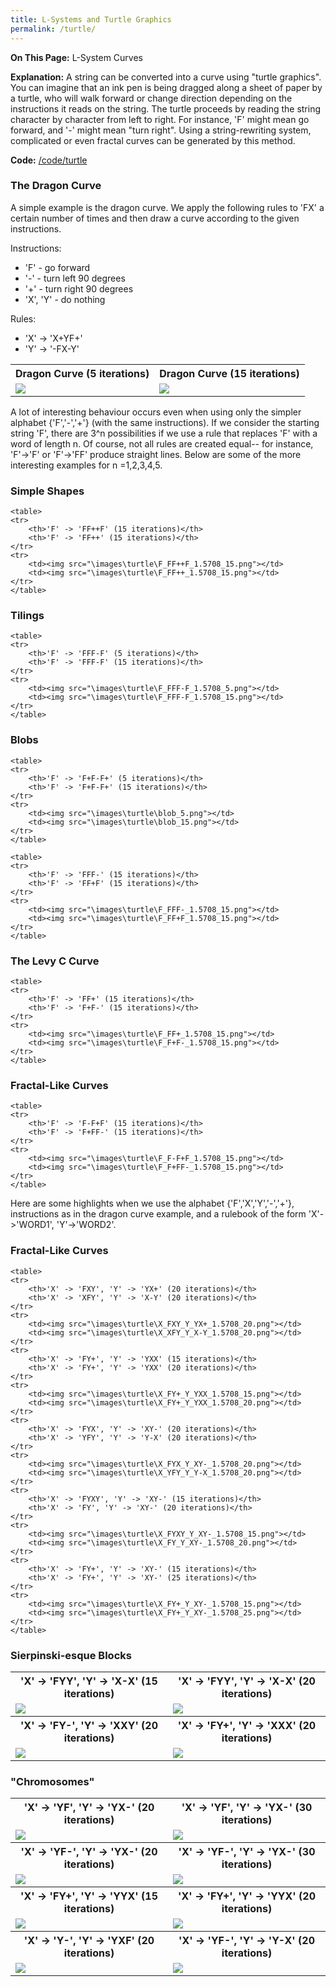 ```yaml
---
title: L-Systems and Turtle Graphics
permalink: /turtle/
---
```

<b>On This Page:</b> 
L-System Curves

<b>Explanation:</b> 
A string can be converted into a curve using "turtle graphics". 
You can imagine that an ink pen is being dragged along a sheet of paper by a turtle, who will walk forward or change direction depending on the instructions it reads on the string.
The turtle proceeds by reading the string character by character from left to right.
For instance, 'F' might mean go forward, and '-' might mean "turn right". 
Using a string-rewriting system, complicated or even fractal curves can be generated by this method.

<b>Code:</b> 
<a href ="https://github.com/ibeach/ibeach.github.io/tree/master/code/turtle">/code/turtle</a>

<h3>The Dragon Curve</h3>
 A simple example is the dragon curve. We apply the following rules to 'FX' a certain number of times and then draw a curve according to the given instructions.
<p>
Instructions:
<ul>
<li>'F' - go forward</li>
<li>'-' - turn left 90 degrees</li>
<li>'+' - turn right 90 degrees</li>
<li>'X', 'Y' - do nothing </li>
</ul>
Rules:
<ul>
<li>'X' -> 'X+YF+' </li>
<li>'Y' -> '-FX-Y' </li>
</ul>

<table>
<tr> 
	<th>Dragon Curve (5 iterations)</th>
	<th>Dragon Curve (15 iterations)</th>
</tr>
<tr> 
	<td><img src="\images\turtle\dragon_5.png"></td>
	<td><img src="\images\turtle\dragon_15.png"></td>
</tr>
</table>

A lot of interesting behaviour occurs even when using only the simpler alphabet {'F','-','+'} (with the same instructions). 
If we consider the starting string 'F', there are 3^n possibilities if we use a rule that replaces 'F' with a word of length n.
Of course, not all rules are created equal-- for instance, 'F'->'F' or 'F'->'FF' produce straight lines.
Below are some of the more interesting examples for n =1,2,3,4,5.

<h3>Simple Shapes</h3>

	<table>
	<tr> 
		<th>'F' -> 'FF++F' (15 iterations)</th>
		<th>'F' -> 'FF++' (15 iterations)</th>
	</tr>
	<tr> 
		<td><img src="\images\turtle\F_FF++F_1.5708_15.png"></td>
		<td><img src="\images\turtle\F_FF++_1.5708_15.png"></td>
	</tr>
	</table>
	
<h3>Tilings</h3>

	<table>
	<tr> 
		<th>'F' -> 'FFF-F' (5 iterations)</th>
		<th>'F' -> 'FFF-F' (15 iterations)</th>
	</tr>
	<tr> 
		<td><img src="\images\turtle\F_FFF-F_1.5708_5.png"></td>
		<td><img src="\images\turtle\F_FFF-F_1.5708_15.png"></td>
	</tr>
	</table>

<h3>Blobs</h3>

	<table>
	<tr> 
		<th>'F' -> 'F+F-F+' (5 iterations)</th>
		<th>'F' -> 'F+F-F+' (15 iterations)</th>
	</tr>
	<tr> 
		<td><img src="\images\turtle\blob_5.png"></td>
		<td><img src="\images\turtle\blob_15.png"></td>
	</tr>
	</table>
	
	<table>
	<tr> 
		<th>'F' -> 'FFF-' (15 iterations)</th>
		<th>'F' -> 'FF+F' (15 iterations)</th>
	</tr>
	<tr> 
		<td><img src="\images\turtle\F_FFF-_1.5708_15.png"></td>
		<td><img src="\images\turtle\F_FF+F_1.5708_15.png"></td>
	</tr>
	</table>

<h3>The Levy C Curve</h3>

	<table>
	<tr> 
		<th>'F' -> 'FF+' (15 iterations)</th>
		<th>'F' -> 'F+F-' (15 iterations)</th>
	</tr>
	<tr> 
		<td><img src="\images\turtle\F_FF+_1.5708_15.png"></td>
		<td><img src="\images\turtle\F_F+F-_1.5708_15.png"></td>
	</tr>
	</table>
	
<h3>Fractal-Like Curves</h3>

	<table>
	<tr> 
		<th>'F' -> 'F-F+F' (15 iterations)</th>
		<th>'F' -> 'F+FF-' (15 iterations)</th>
	</tr>
	<tr> 
		<td><img src="\images\turtle\F_F-F+F_1.5708_15.png"></td>
		<td><img src="\images\turtle\F_F+FF-_1.5708_15.png"></td>
	</tr>
	</table>

Here are some highlights when we use the alphabet {'F','X','Y','-','+'}, instructions as in the dragon curve example, and a rulebook of the form 'X'->'WORD1', 'Y'->'WORD2'. 
	
<h3>Fractal-Like Curves</h3>

	<table>
	<tr> 
		<th>'X' -> 'FXY', 'Y' -> 'YX+' (20 iterations)</th>
		<th>'X' -> 'XFY', 'Y' -> 'X-Y' (20 iterations)</th>
	</tr>
	<tr> 
		<td><img src="\images\turtle\X_FXY_Y_YX+_1.5708_20.png"></td>
		<td><img src="\images\turtle\X_XFY_Y_X-Y_1.5708_20.png"></td>
	</tr>
	<tr> 
		<th>'X' -> 'FY+', 'Y' -> 'YXX' (15 iterations)</th>
		<th>'X' -> 'FY+', 'Y' -> 'YXX' (20 iterations)</th>
	</tr>
	<tr> 
		<td><img src="\images\turtle\X_FY+_Y_YXX_1.5708_15.png"></td>
		<td><img src="\images\turtle\X_FY+_Y_YXX_1.5708_20.png"></td>
	</tr>
	<tr> 
		<th>'X' -> 'FYX', 'Y' -> 'XY-' (20 iterations)</th>
		<th>'X' -> 'YFY', 'Y' -> 'Y-X' (20 iterations)</th>
	</tr>
	<tr> 
		<td><img src="\images\turtle\X_FYX_Y_XY-_1.5708_20.png"></td>
		<td><img src="\images\turtle\X_YFY_Y_Y-X_1.5708_20.png"></td>
	</tr>
	<tr> 
		<th>'X' -> 'FYXY', 'Y' -> 'XY-' (15 iterations)</th>
		<th>'X' -> 'FY', 'Y' -> 'XY-' (20 iterations)</th>
	</tr>
	<tr> 
		<td><img src="\images\turtle\X_FYXY_Y_XY-_1.5708_15.png"></td>
		<td><img src="\images\turtle\X_FY_Y_XY-_1.5708_20.png"></td>
	</tr>
	<tr> 
		<th>'X' -> 'FY+', 'Y' -> 'XY-' (15 iterations)</th>
		<th>'X' -> 'FY+', 'Y' -> 'XY-' (25 iterations)</th>
	</tr>
	<tr> 
		<td><img src="\images\turtle\X_FY+_Y_XY-_1.5708_15.png"></td>
		<td><img src="\images\turtle\X_FY+_Y_XY-_1.5708_25.png"></td>
	</tr>
	</table>
	
<h3>Sierpinski-esque Blocks</h3>
	<table>
	<tr> 
		<th>'X' -> 'FYY', 'Y' -> 'X-X' (15 iterations)</th>
		<th>'X' -> 'FYY', 'Y' -> 'X-X' (20 iterations)</th>
	</tr>
	<tr> 
		<td><img src="\images\turtle\X_FYY_Y_X-X_1.5708_15.png"></td>		
		<td><img src="\images\turtle\X_FYY_Y_X-X_1.5708_20.png"></td>
	</tr>
	<tr> 
		<th>'X' -> 'FY-', 'Y' -> 'XXY' (20 iterations)</th>
		<th>'X' -> 'FY+', 'Y' -> 'XXX' (20 iterations)</th>
	</tr>
	<tr> 
		<td><img src="\images\turtle\X_FY-_Y_XXY_1.5708_20.png"></td>
		<td><img src="\images\turtle\X_FY+_Y_XXX_1.5708_20.png"></td>
	</tr>
	</table>
	
<h3>"Chromosomes"</h3>
	<table>
	<tr> 
		<th>'X' -> 'YF', 'Y' -> 'YX-' (20 iterations)</th>
		<th>'X' -> 'YF', 'Y' -> 'YX-' (30 iterations)</th>
	</tr>
	<tr> 
		<td><img src="\images\turtle\X_YF_Y_YX-_1.5708_20.png"></td>	
		<td><img src="\images\turtle\X_YF_Y_YX-_1.5708_30.png"></td>	
	</tr>
	<tr> 
		<th>'X' -> 'YF-', 'Y' -> 'YX-' (20 iterations)</th>
		<th>'X' -> 'YF-', 'Y' -> 'YX-' (30 iterations)</th>
	</tr>
	<tr> 
		<td><img src="\images\turtle\X_YF-_Y_YX-_1.5708_20.png"></td>		
		<td><img src="\images\turtle\X_YF-_Y_YX-_1.5708_30.png"></td>	
	</tr>
	<tr> 
		<th>'X' -> 'FY+', 'Y' -> 'YYX' (15 iterations)</th>
		<th>'X' -> 'FY+', 'Y' -> 'YYX' (20 iterations)</th>
	</tr>
	<tr> 
		<td><img src="\images\turtle\X_FY+_Y_YYX_1.5708_15.png"></td>		
		<td><img src="\images\turtle\X_FY+_Y_YYX_1.5708_20.png"></td>	
	</tr>
	<tr> 
		<th>'X' -> 'Y-', 'Y' -> 'YXF' (20 iterations)</th>
		<th>'X' -> 'YF-', 'Y' -> 'Y-X' (20 iterations)</th>
	</tr>
	<tr> 
		<td><img src="\images\turtle\X_Y-_Y_YXF_1.5708_20.png"></td>		
		<td><img src="\images\turtle\X_YF-_Y_Y-X_1.5708_20.png"></td>	
	</tr>
	</table>
